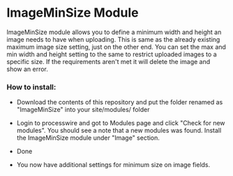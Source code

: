 # ImageMinSize Module

ImageMinSize module allows you to define a minimum width and height an image needs to have when uploading. This is same as the already existing maximum image size setting, just on the other end. You can set the max and min width and height setting to the same to restrict uploaded images to a specific size. If the requirements aren't met it will delete the image and show an error.

### How to install:

- Download the contents of this repository and put the folder renamed as "ImageMinSize" into your site/modules/ folder

- Login to processwire and got to Modules page and click "Check for new modules". You should see a note that a new modules was found. Install the ImageMinSize module under "Image" section.

- Done

- You now have additional settings for minimum size on image fields.